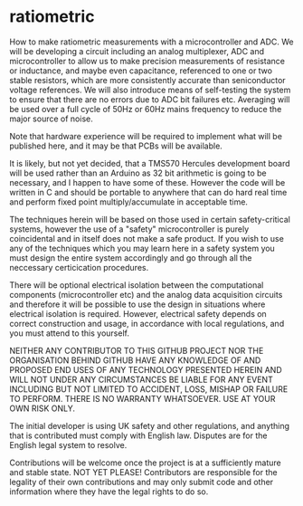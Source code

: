 # ratiometric

How to make ratiometric measurements with a microcontroller and ADC.
We will be developing a circuit including an analog multiplexer, ADC and microcontroller to allow us to make precision measurements of resistance or inductance, and maybe even capacitance, referenced to one or two stable resistors, which
are more consistently accurate than seniconductor voltage references. We will also introduce means of self-testing the
system to ensure that there are no errors due to ADC bit failures etc. Averaging will be used over a full cycle of 50Hz
or 60Hz mains frequency to reduce the major source of noise.

Note that hardware experience will be required to implement what will be published here, and it may be that PCBs
will be available.

It is likely, but not yet decided, that a TMS570 Hercules development board will be used rather than an Arduino as
32 bit arithmetic is going to be necessary, and I happen to have some of these. However the code will be written in C
and should be portable to anywhere that can do hard real time and perform fixed point multiply/accumulate in acceptable time.

The techniques herein will be based on those used in certain safety-critical systems, however the use of a "safety"
microcontroller is purely coincidental and in itself does not make a safe product. If you wish to use any of the techniques
which you may learn here in a safety system you must design the entire system accordingly and go through all the neccessary
certicication procedures.

There will be optional electrical isolation between the computational components (microcontroller etc) and the analog data
acquisition circuits and therefore it will be possible to use the design in situations where electrical isolation is required. 
However, electrical safety depends on correct construction and usage, in accordance with local regulations, and you must attend
to this yourself.

NEITHER ANY CONTRIBUTOR TO THIS GITHUB PROJECT NOR THE ORGANISATION BEHIND GITHUB HAVE ANY KNOWLEDGE OF AND PROPOSED END
USES OF ANY TECHNOLOGY PRESENTED HEREIN AND WILL NOT UNDER ANY CIRCUMSTANCES BE LIABLE FOR ANY EVENT INCLUDING  BUT NOT
LIMITED TO ACCIDENT, LOSS, MISHAP OR FAILURE TO PERFORM.  THERE IS NO WARRANTY WHATSOEVER. USE AT YOUR OWN RISK ONLY.

The initial developer is using UK safety and other regulations, and anything that is contributed must comply with English law.
Disputes are for the English legal system to resolve. 

Contributions will be welcome once the project is at a sufficiently mature and stable state. NOT YET PLEASE! Contributors are responsible for the legality of their own contributions and may only submit code and other information where they have the
legal rights to do so.


